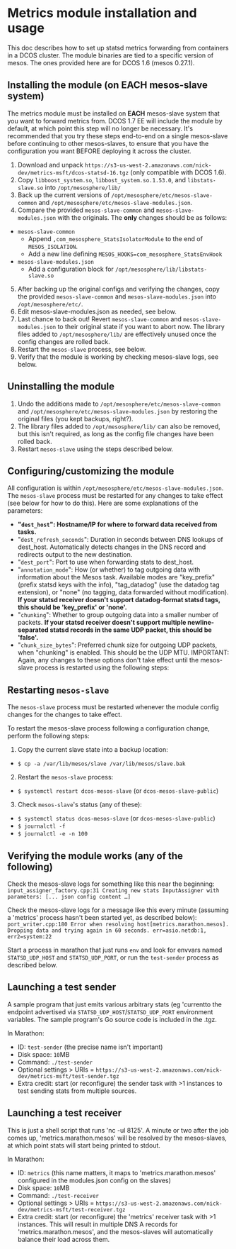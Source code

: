 # Metrics module installation and usage

This doc describes how to set up statsd metrics forwarding from containers in a DCOS cluster.
The module binaries are tied to a specific version of mesos. The ones provided here are for DCOS 1.6 (mesos 0.27.1).

## Installing the module (on EACH mesos-slave system)

The metrics module must be installed on **EACH** mesos-slave system that you want to forward metrics from. DCOS 1.7 EE will include the module by default, at which point this step will no longer be necessary.
It's recommended that you try these steps end-to-end on a single mesos-slave before continuing to other mesos-slaves, to ensure that you have the configuration you want BEFORE deploying it across the cluster.

1. Download and unpack `https://s3-us-west-2.amazonaws.com/nick-dev/metrics-msft/dcos-statsd-16.tgz` (only compatible with DCOS 1.6).
2. Copy `libboost_system.so`, `libbost_system.so.1.53.0`, and `libstats-slave.so` into `/opt/mesosphere/lib/`
3. Back up the current versions of `/opt/mesosphere/etc/mesos-slave-common` and `/opt/mesosphere/etc/mesos-slave-modules.json`.
4. Compare the provided `mesos-slave-common` and `mesos-slave-modules.json` with the originals. The **only** changes should be as follows:
  - `mesos-slave-common`
    - Append `,com_mesosphere_StatsIsolatorModule` to the end of `MESOS_ISOLATION`.
    - Add a new line defining `MESOS_HOOKS=com_mesosphere_StatsEnvHook`
  - `mesos-slave-modules.json`
    - Add a configuration block for `/opt/mesosphere/lib/libstats-slave.so`
5. After backing up the original configs and verifying the changes, copy the provided `mesos-slave-common` and `mesos-slave-modules.json` into `/opt/mesosphere/etc/`.
6. Edit mesos-slave-modules.json as needed, see below.
7. Last chance to back out! Revert `mesos-slave-common` and `mesos-slave-modules.json` to their original state if you want to abort now. The library files added to `/opt/mesosphere/lib/` are effectively unused once the config changes are rolled back.
8. Restart the `mesos-slave` process, see below.
9. Verify that the module is working by checking mesos-slave logs, see below.

## Uninstalling the module

1. Undo the additions made to `/opt/mesosphere/etc/mesos-slave-common` and `/opt/mesosphere/etc/mesos-slave-modules.json` by restoring the original files (you kept backups, right?).
2. The library files added to `/opt/mesosphere/lib/` can also be removed, but this isn't required, as long as the config file changes have been rolled back.
3. Restart `mesos-slave` using the steps described below.

## Configuring/customizing the module

All configuration is within `/opt/mesosphere/etc/mesos-slave-modules.json`. The `mesos-slave` process must be restarted for any changes to take effect (see below for how to do this). Here are some explanations of the parameters:
- **"`dest_host`": Hostname/IP for where to forward data received from tasks.**
- "`dest_refresh_seconds`": Duration in seconds between DNS lookups of dest_host. Automatically detects changes in the DNS record and redirects output to the new destination.
- "`dest_port`": Port to use when forwarding stats to dest_host.
- "`annotation_mode`": How (or whether) to tag outgoing data with information about the Mesos task. Available modes are "key_prefix" (prefix statsd keys with the info), "tag_datadog" (use the datadog tag extension), or "none" (no tagging, data forwarded without modification). **If your statsd receiver doesn't support datadog-format statsd tags, this should be 'key_prefix' or 'none'.**
- "`chunking`": Whether to group outgoing data into a smaller number of packets. **If your statsd receiver doesn't support multiple newline-separated statsd records in the same UDP packet, this should be 'false'.**
- "`chunk_size_bytes`": Preferred chunk size for outgoing UDP packets, when "chunking" is enabled. This should be the UDP MTU.
IMPORTANT: Again, any changes to these options don't take effect until the mesos-slave process is restarted using the following steps:

## Restarting `mesos-slave`

The `mesos-slave` process must be restarted whenever the module config changes for the changes to take effect.

To restart the mesos-slave process following a configuration change, perform the following steps:

1. Copy the current slave state into a backup location:
  - `$ cp -a /var/lib/mesos/slave /var/lib/mesos/slave.bak`
2. Restart the `mesos-slave` process:
  - `$ systemctl restart dcos-mesos-slave` (or `dcos-mesos-slave-public`)
3. Check `mesos-slave`'s status (any of these):
  - `$ systemctl status dcos-mesos-slave` (or `dcos-mesos-slave-public`)
  - `$ journalctl -f`
  - `$ journalctl -e -n 100`

## Verifying the module works (any of the following)

Check the mesos-slave logs for something like this near the beginning:
```input_assigner_factory.cpp:31 Creating new stats InputAssigner with parameters: [... json config content …]```

Check the mesos-slave logs for a message like this every minute (assuming a 'metrics' process hasn't been started yet, as described below):
```port_writer.cpp:180 Error when resolving host[metrics.marathon.mesos]. Dropping data and trying again in 60 seconds. err=asio.netdb:1, err2=system:22```

Start a process in marathon that just runs `env` and look for envvars named `STATSD_UDP_HOST` and `STATSD_UDP_PORT`, or run the `test-sender` process as described below.

## Launching a test sender

A sample program that just emits various arbitrary stats (eg 'currentto the endpoint advertised via `STATSD_UDP_HOST`/`STATSD_UDP_PORT` environment variables. The sample program's Go source code is included in the .tgz.

In Marathon:
- ID: `test-sender` (the precise name isn't important)
- Disk space: `10`MB
- Command: `./test-sender`
- Optional settings > URIs = `https://s3-us-west-2.amazonaws.com/nick-dev/metrics-msft/test-sender.tgz`
- Extra credit: start (or reconfigure) the sender task with >1 instances to test sending stats from multiple sources.

## Launching a test receiver

This is just a shell script that runs 'nc -ul 8125'. A minute or two after the job comes up, 'metrics.marathon.mesos' will be resolved by the mesos-slaves, at which point stats will start being printed to stdout.

In Marathon:
- ID: `metrics` (this name matters, it maps to 'metrics.marathon.mesos' configured in the modules.json config on the slaves)
- Disk space: `10`MB
- Command: `./test-receiver`
- Optional settings > URIs = `https://s3-us-west-2.amazonaws.com/nick-dev/metrics-msft/test-receiver.tgz`
- Extra credit: start (or reconfigure) the 'metrics' receiver task with >1 instances. This will result in multiple DNS A records for 'metrics.marathon.mesos', and the mesos-slaves will automatically balance their load across them.
